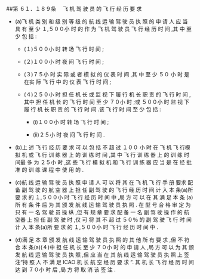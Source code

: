 ##第 ６１．１８９条 　飞 机 驾 驶 员 的 飞 行 经 历 要 求

- (a)飞 机 类 别 和 级 别 等 级 的 航 线 运 输 驾 驶 员 执 照 的 申 请 人 应 当 具 有 至 少 １,５００小 时 的 作 为 飞 机 驾 驶 员 飞 行 经 历 时 间 ,其 中 至 少 包 括 :

  + (１)５００小 时 转 场 飞 行 时 间 ; 

  + (２)１００小 时 夜 间 飞 行 时 间 ;

  + (３)７５小 时 实 际 或 者 模 拟 的 仪 表 时 间 ,其 中 至 少 ５０ 小 时 是 在实 际 飞 行 中 的 仪 表 飞 行 时 间 ; 

  + (４)２５０小 时 担 任 机 长 或 监 视 下 履 行 机 长 职 责 的 飞 行 时 间 ,其中 担 任 机 长 的 飞 行 时 间 至 少 ７０小 时 ;或 ５００小 时 监 视 下 履 行 机 长 职 责 的 飞 行 时 间 .该 飞 行 时 间 至 少 包 括 :

    * (i)１００小 时 转 场 飞 行 时 间 ; 

    * (ii)２５小 时 夜 间 飞 行 时 间 . 

- (b)上 述 飞 行 经 历 要 求 可 以 包 括 不 超 过 １００ 小 时 在 飞 机 飞 行模 拟 机 或 飞 行 训 练 器 上 的 训 练 时 间 ,其 中 飞 行 训 练 器 上 的 训 练 时 间最 多 为 ２５小 时 ,这 些 飞 行 模 拟 机 和 飞 行 训 练 器 应 当 是 在 经 批 准 的 训 练 课 程 中 使 用 的 .

- (c)航 线 运 输 驾 驶 员 执 照 申 请 人 可 以 将 其 在 飞 机 飞 行 手 册 要求 配 备 副 驾 驶 的 航 空 器 上 担 任 副 驾 驶 的 飞 行 经 历 时 间 计 入 本 条(a)所 要 求 的 １,５００小 时 飞 行 经 历 时 间 中 ,局 方 可 以 在 其 满 足 本 条 (a)所 有 条 件 后 为 其 颁 发 航 线 运 输 驾 驶 员 执 照 . 在 型 号 合 格 审 定 为 只 有 一 名 驾 驶 员 操 纵 ,但 有 规 章 要 求 配 备 一 名 副 驾 驶 操 作 的 航 空器 上 担 任 副 驾 驶 时 ,仅 可 将 其 不 超 过 ５０％ 的 副 驾 驶 飞 行 时 间 计 入 本 条(a)所 要 求 的 １,５００小 时 飞 行 经 历 时 间 中 .

- (d)满 足 本 章 颁 发 航 线 运 输 驾 驶 员 执 照 的 其 他 所 有 要 求 ,但 不 符合 本 条(a)(４)中 担 任 机 长 至 少 ７０小 时 的 申 请 人 ,局 方 可 以 为 其 颁 发 航 线 运 输 驾 驶 员 执 照 ,但 应 当 在 其 航 线 运 输 驾 驶 员 执 照 上 签 注“持 照 人 不 满 足 ICAO 机 长 航 空 经 历 要 求 ”. 其 机 长 飞 行 经 历 时 间 达 到 ７０小 时 后 ,局 方 将 取 消 该 签 注 .
